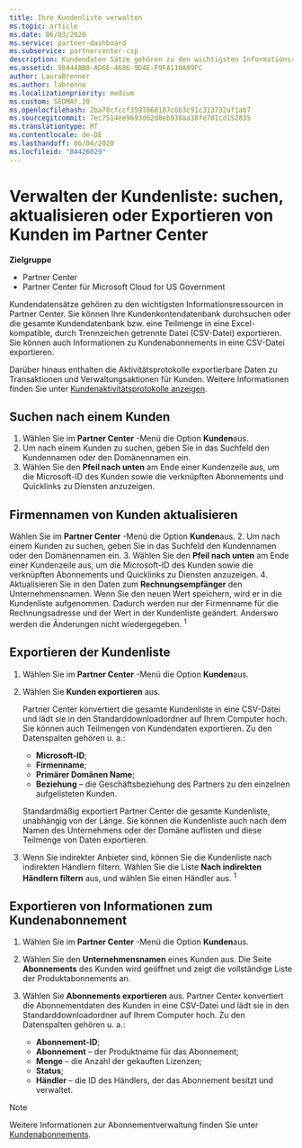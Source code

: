 ```yaml
---
title: Ihre Kundenliste verwalten
ms.topic: article
ms.date: 06/03/2020
ms.service: partner-dashboard
ms.subservice: partnercenter-csp
description: Kundendaten Sätze gehören zu den wichtigsten Informationsressourcen. Erfahren Sie, wie Sie Informationen in ihrer Partner Center-Kundenliste anzeigen, suchen, aktualisieren und & exportieren.
ms.assetid: 58444AB8-AD6E-4686-9D4E-F9FA110A99FC
author: LauraBrenner
ms.author: labrenne
ms.localizationpriority: medium
ms.custom: SEOMAY.20
ms.openlocfilehash: 2ba70cfccf3597868187c6b3c91c313732af1ab7
ms.sourcegitcommit: 7ec7514ee9693d62d8eb930aa38fe701cd152835
ms.translationtype: MT
ms.contentlocale: de-DE
ms.lasthandoff: 06/04/2020
ms.locfileid: "84426029"
---
```

# <a name="manage-your-customer-list---search-update-or-export-customers-in-partner-center"></a>Verwalten der Kundenliste: suchen, aktualisieren oder Exportieren von Kunden im Partner Center

**Zielgruppe**

- Partner Center
- Partner Center für Microsoft Cloud for US Government

Kundendatensätze gehören zu den wichtigsten Informationsressourcen in Partner Center. Sie können Ihre Kundenkontendatenbank durchsuchen oder die gesamte Kundendatenbank bzw. eine Teilmenge in eine Excel-kompatible, durch Trennzeichen getrennte Datei (CSV-Datei) exportieren. Sie können auch Informationen zu Kundenabonnements in eine CSV-Datei exportieren.

Darüber hinaus enthalten die Aktivitätsprotokolle exportierbare Daten zu Transaktionen und Verwaltungsaktionen für Kunden. Weitere Informationen finden Sie unter [Kundenaktivitätsprotokolle anzeigen](activity-logs.md).

## <a name="search-for-a-customer"></a>Suchen nach einem Kunden

1.  Wählen Sie im **Partner Center** -Menü die Option **Kunden**aus.
2.  Um nach einem Kunden zu suchen, geben Sie in das Suchfeld den Kundennamen oder den Domänennamen ein.
3.  Wählen Sie den **Pfeil nach unten** am Ende einer Kundenzeile aus, um die Microsoft-ID des Kunden sowie die verknüpften Abonnements und Quicklinks zu Diensten anzuzeigen.

## <a name="update-a-customers-company-name"></a>Firmennamen von Kunden aktualisieren

Wählen Sie im **Partner Center** -Menü die Option **Kunden**aus.
2.  Um nach einem Kunden zu suchen, geben Sie in das Suchfeld den Kundennamen oder den Domänennamen ein.
3.  Wählen Sie den **Pfeil nach unten** am Ende einer Kundenzeile aus, um die Microsoft-ID des Kunden sowie die verknüpften Abonnements und Quicklinks zu Diensten anzuzeigen.
4.  Aktualisieren Sie in den Daten zum **Rechnungsempfänger** den Unternehmensnamen. Wenn Sie den neuen Wert speichern, wird er in die Kundenliste aufgenommen. Dadurch werden nur der Firmenname für die Rechnungsadresse und der Wert in der Kundenliste geändert. Anderswo werden die Änderungen nicht wiedergegeben.
<sup>1</sup>
## <a name="export-your-customer-list"></a>Exportieren der Kundenliste

1. Wählen Sie im **Partner Center** -Menü die Option **Kunden**aus.
2. Wählen Sie **Kunden exportieren** aus.

   Partner Center konvertiert die gesamte Kundenliste in eine CSV-Datei und lädt sie in den Standarddownloadordner auf Ihrem Computer hoch. Sie können auch Teilmengen von Kundendaten exportieren. Zu den Datenspalten gehören u. a.:

   - **Microsoft-ID**;
   - **Firmenname**;
   - **Primärer Domänen Name**;
   - **Beziehung** – die Geschäftsbeziehung des Partners zu den einzelnen aufgelisteten Kunden.

    Standardmäßig exportiert Partner Center die gesamte Kundenliste, unabhängig von der Länge. Sie können die Kundenliste auch nach dem Namen des Unternehmens oder der Domäne auflisten und diese Teilmenge von Daten exportieren.

3. Wenn Sie indirekter Anbieter sind, können Sie die Kundenliste nach indirekten Händlern filtern. Wählen Sie die Liste **Nach indirekten Händlern filtern** aus, und wählen Sie einen Händler aus.
<sup>1</sup>

## <a name="export-customer-subscription-information"></a>Exportieren von Informationen zum Kundenabonnement

1. Wählen Sie im **Partner Center** -Menü die Option **Kunden**aus.

2. Wählen Sie den **Unternehmensnamen** eines Kunden aus. Die Seite **Abonnements** des Kunden wird geöffnet und zeigt die vollständige Liste der Produktabonnements an.

3. Wählen Sie **Abonnements exportieren** aus. Partner Center konvertiert die Abonnementdaten des Kunden in eine CSV-Datei und lädt sie in den Standarddownloadordner auf Ihrem Computer hoch. Zu den Datenspalten gehören u. a.:
   - **Abonnement-ID**;
   - **Abonnement** – der Produktname für das Abonnement;
   - **Menge** – die Anzahl der gekauften Lizenzen;
   - **Status**;
   - **Händler** – die ID des Händlers, der das Abonnement besitzt und verwaltet.

> [!NOTE]  
> Weitere Informationen zur Abonnementverwaltung finden Sie unter [Kundenabonnements](customer-subscriptions.md).
